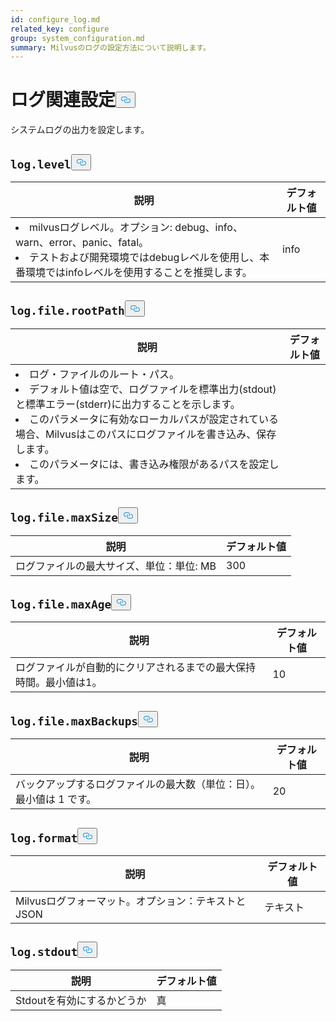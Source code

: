 ```yaml
---
id: configure_log.md
related_key: configure
group: system_configuration.md
summary: Milvusのログの設定方法について説明します。
---
```

<h1 id="log-related-Configurations" class="common-anchor-header">ログ関連設定<button data-href="#log-related-Configurations" class="anchor-icon" translate="no">
      <svg translate="no"
        aria-hidden="true"
        focusable="false"
        height="20"
        version="1.1"
        viewBox="0 0 16 16"
        width="16"
      >
        <path
          fill="#0092E4"
          fill-rule="evenodd"
          d="M4 9h1v1H4c-1.5 0-3-1.69-3-3.5S2.55 3 4 3h4c1.45 0 3 1.69 3 3.5 0 1.41-.91 2.72-2 3.25V8.59c.58-.45 1-1.27 1-2.09C10 5.22 8.98 4 8 4H4c-.98 0-2 1.22-2 2.5S3 9 4 9zm9-3h-1v1h1c1 0 2 1.22 2 2.5S13.98 12 13 12H9c-.98 0-2-1.22-2-2.5 0-.83.42-1.64 1-2.09V6.25c-1.09.53-2 1.84-2 3.25C6 11.31 7.55 13 9 13h4c1.45 0 3-1.69 3-3.5S14.5 6 13 6z"
        ></path>
      </svg>
    </button></h1><p>システムログの出力を設定します。</p>
<h2 id="loglevel" class="common-anchor-header"><code translate="no">log.level</code><button data-href="#loglevel" class="anchor-icon" translate="no">
      <svg translate="no"
        aria-hidden="true"
        focusable="false"
        height="20"
        version="1.1"
        viewBox="0 0 16 16"
        width="16"
      >
        <path
          fill="#0092E4"
          fill-rule="evenodd"
          d="M4 9h1v1H4c-1.5 0-3-1.69-3-3.5S2.55 3 4 3h4c1.45 0 3 1.69 3 3.5 0 1.41-.91 2.72-2 3.25V8.59c.58-.45 1-1.27 1-2.09C10 5.22 8.98 4 8 4H4c-.98 0-2 1.22-2 2.5S3 9 4 9zm9-3h-1v1h1c1 0 2 1.22 2 2.5S13.98 12 13 12H9c-.98 0-2-1.22-2-2.5 0-.83.42-1.64 1-2.09V6.25c-1.09.53-2 1.84-2 3.25C6 11.31 7.55 13 9 13h4c1.45 0 3-1.69 3-3.5S14.5 6 13 6z"
        ></path>
      </svg>
    </button></h2><table id="log.level">
  <thead>
    <tr>
      <th class="width80">説明</th>
      <th class="width20">デフォルト値</th> 
    </tr>
  </thead>
  <tbody>
    <tr>
      <td>
        <li>milvusログレベル。オプション: debug、info、warn、error、panic、fatal。 </li>      
        <li>テストおよび開発環境ではdebugレベルを使用し、本番環境ではinfoレベルを使用することを推奨します。</li>      </td>
      <td>info</td>
    </tr>
  </tbody>
</table>
<h2 id="logfilerootPath" class="common-anchor-header"><code translate="no">log.file.rootPath</code><button data-href="#logfilerootPath" class="anchor-icon" translate="no">
      <svg translate="no"
        aria-hidden="true"
        focusable="false"
        height="20"
        version="1.1"
        viewBox="0 0 16 16"
        width="16"
      >
        <path
          fill="#0092E4"
          fill-rule="evenodd"
          d="M4 9h1v1H4c-1.5 0-3-1.69-3-3.5S2.55 3 4 3h4c1.45 0 3 1.69 3 3.5 0 1.41-.91 2.72-2 3.25V8.59c.58-.45 1-1.27 1-2.09C10 5.22 8.98 4 8 4H4c-.98 0-2 1.22-2 2.5S3 9 4 9zm9-3h-1v1h1c1 0 2 1.22 2 2.5S13.98 12 13 12H9c-.98 0-2-1.22-2-2.5 0-.83.42-1.64 1-2.09V6.25c-1.09.53-2 1.84-2 3.25C6 11.31 7.55 13 9 13h4c1.45 0 3-1.69 3-3.5S14.5 6 13 6z"
        ></path>
      </svg>
    </button></h2><table id="log.file.rootPath">
  <thead>
    <tr>
      <th class="width80">説明</th>
      <th class="width20">デフォルト値</th> 
    </tr>
  </thead>
  <tbody>
    <tr>
      <td>
        <li>ログ・ファイルのルート・パス。</li>      
        <li>デフォルト値は空で、ログファイルを標準出力(stdout)と標準エラー(stderr)に出力することを示します。</li>      
        <li>このパラメータに有効なローカルパスが設定されている場合、Milvusはこのパスにログファイルを書き込み、保存します。</li>      
        <li>このパラメータには、書き込み権限があるパスを設定します。</li>      </td>
      <td></td>
    </tr>
  </tbody>
</table>
<h2 id="logfilemaxSize" class="common-anchor-header"><code translate="no">log.file.maxSize</code><button data-href="#logfilemaxSize" class="anchor-icon" translate="no">
      <svg translate="no"
        aria-hidden="true"
        focusable="false"
        height="20"
        version="1.1"
        viewBox="0 0 16 16"
        width="16"
      >
        <path
          fill="#0092E4"
          fill-rule="evenodd"
          d="M4 9h1v1H4c-1.5 0-3-1.69-3-3.5S2.55 3 4 3h4c1.45 0 3 1.69 3 3.5 0 1.41-.91 2.72-2 3.25V8.59c.58-.45 1-1.27 1-2.09C10 5.22 8.98 4 8 4H4c-.98 0-2 1.22-2 2.5S3 9 4 9zm9-3h-1v1h1c1 0 2 1.22 2 2.5S13.98 12 13 12H9c-.98 0-2-1.22-2-2.5 0-.83.42-1.64 1-2.09V6.25c-1.09.53-2 1.84-2 3.25C6 11.31 7.55 13 9 13h4c1.45 0 3-1.69 3-3.5S14.5 6 13 6z"
        ></path>
      </svg>
    </button></h2><table id="log.file.maxSize">
  <thead>
    <tr>
      <th class="width80">説明</th>
      <th class="width20">デフォルト値</th> 
    </tr>
  </thead>
  <tbody>
    <tr>
      <td>        ログファイルの最大サイズ、単位：単位: MB      </td>
      <td>300</td>
    </tr>
  </tbody>
</table>
<h2 id="logfilemaxAge" class="common-anchor-header"><code translate="no">log.file.maxAge</code><button data-href="#logfilemaxAge" class="anchor-icon" translate="no">
      <svg translate="no"
        aria-hidden="true"
        focusable="false"
        height="20"
        version="1.1"
        viewBox="0 0 16 16"
        width="16"
      >
        <path
          fill="#0092E4"
          fill-rule="evenodd"
          d="M4 9h1v1H4c-1.5 0-3-1.69-3-3.5S2.55 3 4 3h4c1.45 0 3 1.69 3 3.5 0 1.41-.91 2.72-2 3.25V8.59c.58-.45 1-1.27 1-2.09C10 5.22 8.98 4 8 4H4c-.98 0-2 1.22-2 2.5S3 9 4 9zm9-3h-1v1h1c1 0 2 1.22 2 2.5S13.98 12 13 12H9c-.98 0-2-1.22-2-2.5 0-.83.42-1.64 1-2.09V6.25c-1.09.53-2 1.84-2 3.25C6 11.31 7.55 13 9 13h4c1.45 0 3-1.69 3-3.5S14.5 6 13 6z"
        ></path>
      </svg>
    </button></h2><table id="log.file.maxAge">
  <thead>
    <tr>
      <th class="width80">説明</th>
      <th class="width20">デフォルト値</th> 
    </tr>
  </thead>
  <tbody>
    <tr>
      <td>        ログファイルが自動的にクリアされるまでの最大保持時間。最小値は1。      </td>
      <td>10</td>
    </tr>
  </tbody>
</table>
<h2 id="logfilemaxBackups" class="common-anchor-header"><code translate="no">log.file.maxBackups</code><button data-href="#logfilemaxBackups" class="anchor-icon" translate="no">
      <svg translate="no"
        aria-hidden="true"
        focusable="false"
        height="20"
        version="1.1"
        viewBox="0 0 16 16"
        width="16"
      >
        <path
          fill="#0092E4"
          fill-rule="evenodd"
          d="M4 9h1v1H4c-1.5 0-3-1.69-3-3.5S2.55 3 4 3h4c1.45 0 3 1.69 3 3.5 0 1.41-.91 2.72-2 3.25V8.59c.58-.45 1-1.27 1-2.09C10 5.22 8.98 4 8 4H4c-.98 0-2 1.22-2 2.5S3 9 4 9zm9-3h-1v1h1c1 0 2 1.22 2 2.5S13.98 12 13 12H9c-.98 0-2-1.22-2-2.5 0-.83.42-1.64 1-2.09V6.25c-1.09.53-2 1.84-2 3.25C6 11.31 7.55 13 9 13h4c1.45 0 3-1.69 3-3.5S14.5 6 13 6z"
        ></path>
      </svg>
    </button></h2><table id="log.file.maxBackups">
  <thead>
    <tr>
      <th class="width80">説明</th>
      <th class="width20">デフォルト値</th> 
    </tr>
  </thead>
  <tbody>
    <tr>
      <td>        バックアップするログファイルの最大数（単位：日）。最小値は 1 です。      </td>
      <td>20</td>
    </tr>
  </tbody>
</table>
<h2 id="logformat" class="common-anchor-header"><code translate="no">log.format</code><button data-href="#logformat" class="anchor-icon" translate="no">
      <svg translate="no"
        aria-hidden="true"
        focusable="false"
        height="20"
        version="1.1"
        viewBox="0 0 16 16"
        width="16"
      >
        <path
          fill="#0092E4"
          fill-rule="evenodd"
          d="M4 9h1v1H4c-1.5 0-3-1.69-3-3.5S2.55 3 4 3h4c1.45 0 3 1.69 3 3.5 0 1.41-.91 2.72-2 3.25V8.59c.58-.45 1-1.27 1-2.09C10 5.22 8.98 4 8 4H4c-.98 0-2 1.22-2 2.5S3 9 4 9zm9-3h-1v1h1c1 0 2 1.22 2 2.5S13.98 12 13 12H9c-.98 0-2-1.22-2-2.5 0-.83.42-1.64 1-2.09V6.25c-1.09.53-2 1.84-2 3.25C6 11.31 7.55 13 9 13h4c1.45 0 3-1.69 3-3.5S14.5 6 13 6z"
        ></path>
      </svg>
    </button></h2><table id="log.format">
  <thead>
    <tr>
      <th class="width80">説明</th>
      <th class="width20">デフォルト値</th> 
    </tr>
  </thead>
  <tbody>
    <tr>
      <td>        Milvusログフォーマット。オプション：テキストとJSON      </td>
      <td>テキスト</td>
    </tr>
  </tbody>
</table>
<h2 id="logstdout" class="common-anchor-header"><code translate="no">log.stdout</code><button data-href="#logstdout" class="anchor-icon" translate="no">
      <svg translate="no"
        aria-hidden="true"
        focusable="false"
        height="20"
        version="1.1"
        viewBox="0 0 16 16"
        width="16"
      >
        <path
          fill="#0092E4"
          fill-rule="evenodd"
          d="M4 9h1v1H4c-1.5 0-3-1.69-3-3.5S2.55 3 4 3h4c1.45 0 3 1.69 3 3.5 0 1.41-.91 2.72-2 3.25V8.59c.58-.45 1-1.27 1-2.09C10 5.22 8.98 4 8 4H4c-.98 0-2 1.22-2 2.5S3 9 4 9zm9-3h-1v1h1c1 0 2 1.22 2 2.5S13.98 12 13 12H9c-.98 0-2-1.22-2-2.5 0-.83.42-1.64 1-2.09V6.25c-1.09.53-2 1.84-2 3.25C6 11.31 7.55 13 9 13h4c1.45 0 3-1.69 3-3.5S14.5 6 13 6z"
        ></path>
      </svg>
    </button></h2><table id="log.stdout">
  <thead>
    <tr>
      <th class="width80">説明</th>
      <th class="width20">デフォルト値</th> 
    </tr>
  </thead>
  <tbody>
    <tr>
      <td>        Stdoutを有効にするかどうか      </td>
      <td>真</td>
    </tr>
  </tbody>
</table>

